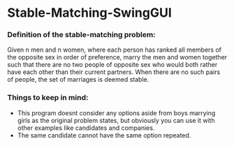 # Stable-Matching-SwingGUI

### Definition of the stable-matching problem:

Given n men and n women, where each person has ranked all members of the opposite sex in order of preference, marry the men and women together such that there are no two people 
of opposite sex who would both rather have each other than their current partners. When there are no such pairs of people, the set of marriages is deemed stable.

### Things to keep in mind:
- This program doesnt consider any options aside from boys marrying girls as the original problem states, but obviously you can use it with other examples like candidates 
 and companies.
- The same candidate cannot have the same option repeated.



